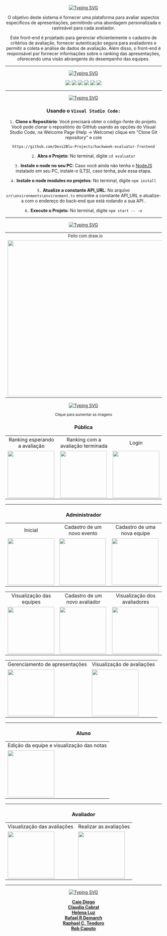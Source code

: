 

<div align="center">
  
[![Typing SVG](https://readme-typing-svg.demolab.com?font=Exo+2&size=25&pause=7500&color=FFCD00&center=true&vCenter=true&random=false&width=435&lines=Sistema+de+Avalia%C3%A7%C3%A3o+Hackweek++;3%C2%AA+edi%C3%A7%C3%A3o++%2BDevs2Blu+-+Front-end)](https://git.io/typing-svg)

</div>

<div align="center">
  <p> O objetivo deste sistema é fornecer uma plataforma para avaliar aspectos específicos de apresentações, permitindo uma abordagem personalizada e rastreável para cada avaliador.</p>
    
  <p>Este front-end é projetado para gerenciar eficientemente o cadastro de critérios de avaliação, fornecer autenticação segura para avaliadores e permitir a coleta e análise de dados de avaliação. Além disso, o front-end é responsável por fornecer informações     sobre o ranking das apresentações, oferecendo uma visão abrangente do desempenho das equipes.</p>
  
</div>

<hr>

<div style='display: inline_block' align='center'>
  
  <p align="center"><a href="https://git.io/typing-svg"><img src="https://readme-typing-svg.demolab.com?font=Exo+2&size=25&pause=15000&color=216EC8&center=true&vCenter=true&random=false&width=435&lines=Tecnologias+utilizadas%3A" alt="Typing SVG"/></a></p>
  
  <img src="https://img.shields.io/badge/Photoshop-239120?style=for-the-badge&logo=adobe-photoshop&logoColor=white&color=blue">
  <img src="https://img.shields.io/badge/Angular-512BD4?style=for-the-badge&logo=angular&logoColor=white&color=red"> 
  <img src="https://img.shields.io/badge/Bootstrap-512BD4?style=for-the-badge&logo=bootstrap&logoColor=white"> 
  <img src="https://img.shields.io/badge/NodeJS-512BD4?style=for-the-badge&logo=node.js&logoColor=white&color=green"> 
  <img src="https://img.shields.io/badge/TypeScript-512BD4?style=for-the-badge&logo=typescript&logoColor=white&color=blue"> 
  <img src="https://img.shields.io/badge/Sass-512BD4?style=for-the-badge&logo=sass&logoColor=white&color=pink"> 
  
 </div>

 <hr>
 
<div align='center'>
<p><a href="https://git.io/typing-svg"><img src="https://readme-typing-svg.demolab.com?font=Exo+2&size=25&pause=15000&color=FFCD00&center=true&vCenter=true&random=false&width=435&lines=Como+rodar+o+projeto%3A" alt="Typing SVG" /></a></p>


### Usando o `Visual Studio Code:`

`1.` **Clone o Repositório**: Você precisará obter o código-fonte do projeto. Você pode clonar o repositório do GitHub usando as opções do Visual Studio Code, na Welcome Page (Help -> Welcome) clique em "Clone Git repository" e cole

``` https://github.com/Devs2Blu-Projects/hackweek-evaluator-frontend ```
 <br>
 
`2.` **Abra o Projeto**: No terminal, digite ```cd evaluator```


`3.` **Instale o node no seu PC**:  Caso você ainda não tenha o <a href="https://nodejs.org/pt-br/download">NodeJS</a> instalado em seu PC, instale-o (LTS), caso tenha, pule essa etapa.


`4.` **Instale o node modules no projetos**: No terminal, digite ```npm install```

`5.` **Atualize a constante API_URL**: No arquivo  ```src\environments\environment.ts``` encontre a constante API_URL e atualize-a com o endereço do back-end que está rodando a sua API .

`6.` **Execute o Projeto**: No terminal, digite ```npm start -- -o```

</div>


<hr>

<div align='center'>
  <p><a href="https://git.io/typing-svg"><img src="https://readme-typing-svg.demolab.com?font=Exo+2&size=25&pause=15000&color=FFCD00&center=true&vCenter=true&random=false&width=435&lines=Diagrama de Acesso" alt="Typing SVG" /></a></p>
   <table>
        <tr align='center'>
            <td><small>Feito com draw.io<small></td>
        </tr>
        <tr>
            <td><img src="https://media.discordapp.net/attachments/1158520051331240078/1163850809319100556/Frontend.png?ex=65411388&is=652e9e88&hm=7235d786530fdf94459fc9919d954584574224ff79c2c363e07e3ade07a42b2f&="  height="500"></td>
        </tr>
    </table>


<div align='center'>
<p ><a href="https://git.io/typing-svg"><img src="https://readme-typing-svg.demolab.com?font=Exo+2&size=25&pause=15000&color=639CC8&center=true&vCenter=true&random=false&width=435&lines=Páginas" alt="Typing SVG" /></a></p>
<small>Clique para aumentar as imagens</small>

### Pública
<div style='display: inline_block' align='center'>
  <table>
        <tr align='center'>
            <td>Ranking esperando a avaliação</td>
            <td>Ranking com a avaliação terminada</td>
            <td>Login</td>
        </tr>
        <tr>
            <td><img src="https://cdn.discordapp.com/attachments/1158517607251582996/1163551705011589200/image.png?ex=653ffcf8&is=652d87f8&hm=fac09e2cbade1e3c34b5a6d9f728087d7b934cb302b29e7c1fedc7b361d882e4&"  height="150"></td>
            <td><img src="https://cdn.discordapp.com/attachments/1158517607251582996/1163551705011589200/image.png?ex=653ffcf8&is=652d87f8&hm=fac09e2cbade1e3c34b5a6d9f728087d7b934cb302b29e7c1fedc7b361d882e4&" height="150"></td>
            <td><img src="https://cdn.discordapp.com/attachments/1158517607251582996/1163494602674819133/image.png?ex=653fc7c9&is=652d52c9&hm=82f98e556011c6df8cc028d534d4b0d1c5d4558726ef75aad933592d0899c288&" height="150"></td>
        </tr>
    </table>
</div>
<hr>

### Administrador
<div style='display: inline_block' align='center'>
  <table>
        <tr align='center'>
            <td>Inicial</td>
            <td>Cadastro de um novo evento</td>
            <td>Cadastro de uma nova equipe</td>
        </tr>
        <tr>
            <td><img src="https://cdn.discordapp.com/attachments/1158517607251582996/1163498843686584422/image.png?ex=653fcbbd&is=652d56bd&hm=954c0f63f75a60b35a362554624fe0e7e2745df786381903b7ab9447757069d7&"  height="150"></td>
            <td><img src="https://cdn.discordapp.com/attachments/1158517607251582996/1163551705011589200/image.png?ex=653ffcf8&is=652d87f8&hm=fac09e2cbade1e3c34b5a6d9f728087d7b934cb302b29e7c1fedc7b361d882e4&" height="150"></td>
          <td><img src="https://cdn.discordapp.com/attachments/1158517607251582996/1163498844114407464/image.png?ex=653fcbbd&is=652d56bd&hm=bafd1d9474914bd00369a630e92957dec1649ef8076c8f3a1f78ce10205764e6&" height="150"></td>
        </tr>
    </table>
  <table>
        <tr align='center'>
            <td>Visualização das equipes</td>
            <td>Cadastro de um novo avaliador</td>
            <td>Visualização dos avaliadores</td>
        </tr>
        <tr>
            <td><img src="https://cdn.discordapp.com/attachments/1158517607251582996/1163498844529623141/image.png?ex=653fcbbd&is=652d56bd&hm=3f231a3a6767ce26da6714f9a45ea1a060607f5e14e811277ed062ea6ed17cea&"  height="150"></td>
            <td><img src="https://cdn.discordapp.com/attachments/1158517607251582996/1163498844978434068/image.png?ex=653fcbbd&is=652d56bd&hm=0c98ec0301f50456bbc7c8699b8cfd7d54358eaf023ec472cc41c795d6aae913&" height="150"></td>
          <td><img src="https://cdn.discordapp.com/attachments/1158517607251582996/1163498845523673159/image.png?ex=653fcbbd&is=652d56bd&hm=2ea8f6defcac5ef66e16e04d0fbd1354d87567bb6bf975a2c07c7bab658031cf&" height="150"></td>
        </tr>
    </table>
  <table>
        <tr align='center'>
            <td>Gerenciamento de apresentações</td>
            <td>Visualização de avaliações</td>
        </tr>
        <tr>
            <td><img src="https://cdn.discordapp.com/attachments/1158517607251582996/1163551705959506000/image.png?ex=653ffcf8&is=652d87f8&hm=8a0b208c5c7885b84e20561f19e38ccf25960f8e535b5df44697a2c1e7e3fb14&"  height="150"></td>
            <td><img src="https://cdn.discordapp.com/attachments/1158517607251582996/1163566155160621136/image.png?ex=65400a6d&is=652d956d&hm=7cf382d726418118492aa5ccd508822ec17d656856c6fc92441c5c391cb734f7&" height="150"></td>
        </tr>
    </table>
</div>

<hr>

### Aluno

<div style='display: inline_block' align='center'>
  <table>
        <tr align='center'>
            <td>Edição da equipe e visualização das notas</td>
        </tr>
        <tr>
            <td><img src="https://cdn.discordapp.com/attachments/1158517607251582996/1163551706748035202/image.png?ex=653ffcf8&is=652d87f8&hm=64802cdbe2f46e817b4f70e29ffff8b536f2f626036c8f9fe54aa771841aaa28&"  height="150"></td>
        </tr>
    </table>
</div>

<hr>

### Avaliador

<div style='display: inline_block' align='center'>
  <table>
        <tr align='center'>
            <td>Visualização das avaliações</td>
            <td>Realizar as avaliações</td>
        </tr>
        <tr>
            <td><img src="https://cdn.discordapp.com/attachments/1158517607251582996/1163551706332811365/image.png?ex=653ffcf8&is=652d87f8&hm=b493a81c45de9b247f3fc21c649ba33de0b2dbb0398a6dea76d337d4f131a64b&"  height="150"></td>
          <td><img src="https://cdn.discordapp.com/attachments/1158517607251582996/1163551706332811365/image.png?ex=653ffcf8&is=652d87f8&hm=b493a81c45de9b247f3fc21c649ba33de0b2dbb0398a6dea76d337d4f131a64b&"  height="150"></td>
        </tr>
    </table>
</div>


<hr>

<div align='center'>
<p><a href="https://git.io/typing-svg"><img src="https://readme-typing-svg.demolab.com?font=Exo+2&size=25&pause=15000&color=FFCD00&&center=true&vCenter=true&random=false&width=435&lines=Integrantes%3A" alt="Typing SVG" /></a></p>
  <a align='center' href="https://github.com/caiodsj"><b>Caio Diego</b></a>
  <br>
  <a href="https://github.com/corecl4ud"><b>Claudia Cabral</b></a>
  <br>
  <a href="https://github.com/helenaluz"><b>Helena Luz</b></a>
  <br>
  <a href="https://github.com/Rafael-RD"><b>Rafael R Demarch</b></a>
  <br>
  <a href="https://github.com/raphael-teodoro"><b>Raphael C. Teodoro</b></a>
  <br>
  <a href="https://github.com/rbcaputo"><b>Rob Caputo</b></a>
</div>

